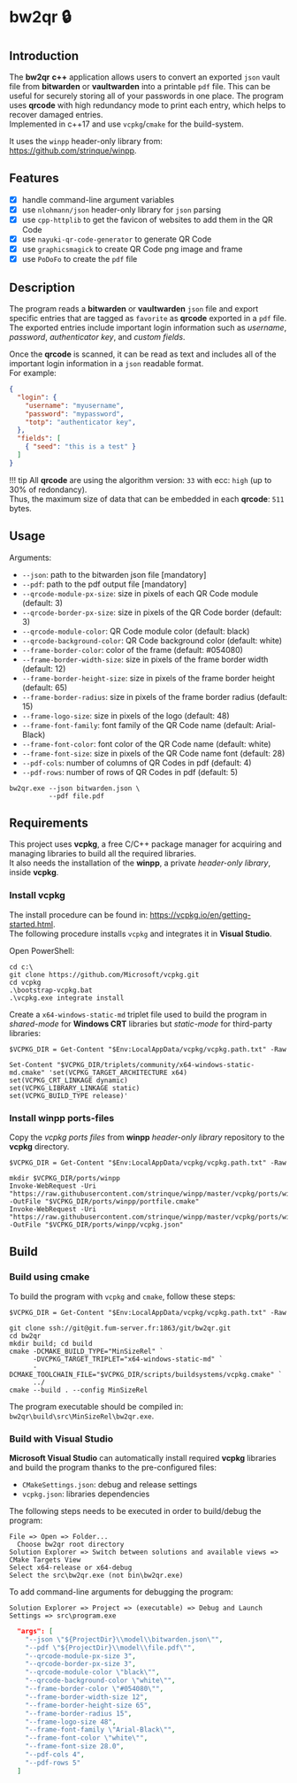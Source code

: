 # bw2qr 🔒

## Introduction

The **bw2qr** **c++** application allows users to convert an exported `json` vault file from **bitwarden** or **vaultwarden** into a printable `pdf` file. This can be useful for securely storing all of your passwords in one place. The program uses **qrcode** with high redundancy mode to print each entry, which helps to recover damaged entries.  
Implemented in c++17 and use `vcpkg`/`cmake` for the build-system.  

It uses the `winpp` header-only library from: https://github.com/strinque/winpp.

## Features

- [x] handle command-line argument variables
- [x] use `nlohmann/json` header-only library for `json` parsing
- [x] use `cpp-httplib` to get the favicon of websites to add them in the QR Code
- [x] use `nayuki-qr-code-generator` to generate QR Code
- [x] use `graphicsmagick` to create QR Code png image and frame
- [x] use `PoDoFo` to create the `pdf` file

## Description
The program reads a **bitwarden** or **vaultwarden** `json` file and export specific entries that are tagged as `favorite` as **qrcode** exported in a `pdf` file. The exported entries include important login information such as *username*, *password*, *authenticator key*, and *custom fields*.

Once the **qrcode** is scanned, it can be read as text and includes all of the important login information in a `json` readable format.  
For example:

``` json
{
  "login": {
    "username": "myusername",
    "password": "mypassword",
    "totp": "authenticator key",
  },
  "fields": [
    { "seed": "this is a test" }
  ]
}
```

!!! tip
    All **qrcode** are using the algorithm version: `33` with ecc: `high` (up to 30% of redondancy).  
    Thus, the maximum size of data that can be embedded in each **qrcode**: `511` bytes.

## Usage

Arguments:

- `--json`:                       path to the bitwarden json file                                       [mandatory]
- `--pdf`:                        path to the pdf output file                                           [mandatory]
- `--qrcode-module-px-size`:      size in pixels of each QR Code module        (default: 3)
- `--qrcode-border-px-size`:      size in pixels of the QR Code border         (default: 3)
- `--qrcode-module-color`:        QR Code module color                         (default: black)
- `--qrcode-background-color`:    QR Code background color                     (default: white)
- `--frame-border-color`:         color of the frame                           (default: #054080)
- `--frame-border-width-size`:    size in pixels of the frame border width     (default: 12)
- `--frame-border-height-size`:   size in pixels of the frame border height    (default: 65)
- `--frame-border-radius`:        size in pixels of the frame border radius    (default: 15)
- `--frame-logo-size`:            size in pixels of the logo                   (default: 48)
- `--frame-font-family`:          font family of the QR Code name              (default: Arial-Black)
- `--frame-font-color`:           font color of the QR Code name               (default: white)
- `--frame-font-size`:            size in pixels of the QR Code name font      (default: 28)
- `--pdf-cols`:                   number of columns of QR Codes in pdf         (default: 4)
- `--pdf-rows`:                   number of rows of QR Codes in pdf            (default: 5)

``` console
bw2qr.exe --json bitwarden.json \
          --pdf file.pdf
```

## Requirements

This project uses **vcpkg**, a free C/C++ package manager for acquiring and managing libraries to build all the required libraries.  
It also needs the installation of the **winpp**, a private *header-only library*, inside **vcpkg**.

### Install vcpkg

The install procedure can be found in: https://vcpkg.io/en/getting-started.html.  
The following procedure installs `vcpkg` and integrates it in **Visual Studio**.

Open PowerShell: 

``` console
cd c:\
git clone https://github.com/Microsoft/vcpkg.git
cd vcpkg
.\bootstrap-vcpkg.bat
.\vcpkg.exe integrate install
```

Create a `x64-windows-static-md` triplet file used to build the program in *shared-mode* for **Windows CRT** libraries but *static-mode* for third-party libraries:

``` console
$VCPKG_DIR = Get-Content "$Env:LocalAppData/vcpkg/vcpkg.path.txt" -Raw 

Set-Content "$VCPKG_DIR/triplets/community/x64-windows-static-md.cmake" 'set(VCPKG_TARGET_ARCHITECTURE x64)
set(VCPKG_CRT_LINKAGE dynamic)
set(VCPKG_LIBRARY_LINKAGE static)
set(VCPKG_BUILD_TYPE release)'
```

### Install winpp ports-files

Copy the *vcpkg ports files* from **winpp** *header-only library* repository to the **vcpkg** directory.

``` console
$VCPKG_DIR = Get-Content "$Env:LocalAppData/vcpkg/vcpkg.path.txt" -Raw 

mkdir $VCPKG_DIR/ports/winpp
Invoke-WebRequest -Uri "https://raw.githubusercontent.com/strinque/winpp/master/vcpkg/ports/winpp/portfile.cmake" -OutFile "$VCPKG_DIR/ports/winpp/portfile.cmake"
Invoke-WebRequest -Uri "https://raw.githubusercontent.com/strinque/winpp/master/vcpkg/ports/winpp/vcpkg.json" -OutFile "$VCPKG_DIR/ports/winpp/vcpkg.json"
```

## Build

### Build using cmake

To build the program with `vcpkg` and `cmake`, follow these steps:

``` console
$VCPKG_DIR = Get-Content "$Env:LocalAppData/vcpkg/vcpkg.path.txt" -Raw 

git clone ssh://git@git.fum-server.fr:1863/git/bw2qr.git
cd bw2qr
mkdir build; cd build
cmake -DCMAKE_BUILD_TYPE="MinSizeRel" `
      -DVCPKG_TARGET_TRIPLET="x64-windows-static-md" `
      -DCMAKE_TOOLCHAIN_FILE="$VCPKG_DIR/scripts/buildsystems/vcpkg.cmake" `
      ../
cmake --build . --config MinSizeRel
```

The program executable should be compiled in: `bw2qr\build\src\MinSizeRel\bw2qr.exe`.

### Build with Visual Studio

**Microsoft Visual Studio** can automatically install required **vcpkg** libraries and build the program thanks to the pre-configured files: 

- `CMakeSettings.json`: debug and release settings
- `vcpkg.json`: libraries dependencies

The following steps needs to be executed in order to build/debug the program:

``` console
File => Open => Folder...
  Choose bw2qr root directory
Solution Explorer => Switch between solutions and available views => CMake Targets View
Select x64-release or x64-debug
Select the src\bw2qr.exe (not bin\bw2qr.exe)
```

To add command-line arguments for debugging the program:

```
Solution Explorer => Project => (executable) => Debug and Launch Settings => src\program.exe
```

``` json
  "args": [
    "--json \"${ProjectDir}\\model\\bitwarden.json\"",
    "--pdf \"${ProjectDir}\\model\\file.pdf\"",
    "--qrcode-module-px-size 3",
    "--qrcode-border-px-size 3",
    "--qrcode-module-color \"black\"",
    "--qrcode-background-color \"white\"",
    "--frame-border-color \"#054080\"",
    "--frame-border-width-size 12",
    "--frame-border-height-size 65",
    "--frame-border-radius 15",
    "--frame-logo-size 48",
    "--frame-font-family \"Arial-Black\"",
    "--frame-font-color \"white\"",
    "--frame-font-size 28.0",
    "--pdf-cols 4",
    "--pdf-rows 5"
  ]
```